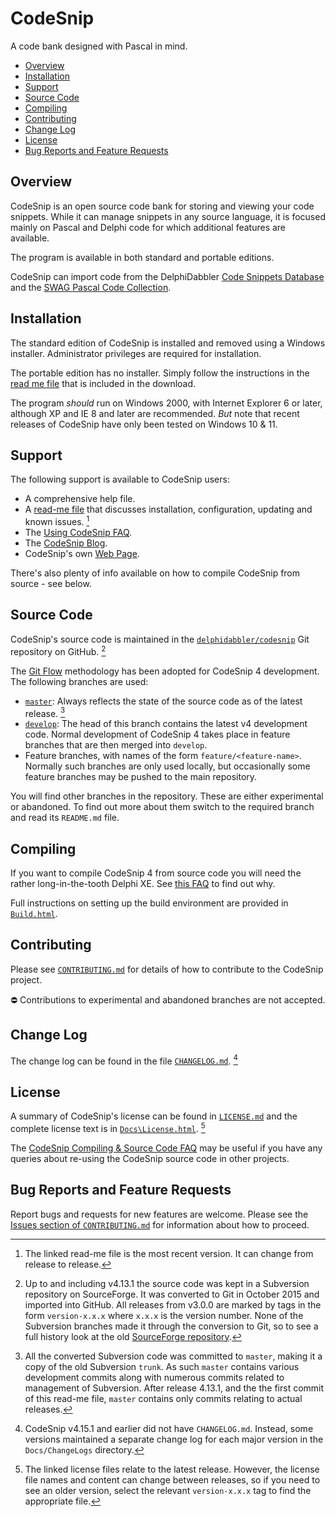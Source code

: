 # CodeSnip

A code bank designed with Pascal in mind.

* [Overview](#overview)
* [Installation](#installation)
* [Support](#support)
* [Source Code](#source-code)
* [Compiling](#compiling)
* [Contributing](#contributing)
* [Change Log](#change-log)
* [License](#license)
* [Bug Reports and Feature Requests](#bug-reports-and-feature-requests)

## Overview

CodeSnip is an open source code bank for storing and viewing your code snippets. While it can manage snippets in any source language, it is focused mainly on Pascal and Delphi code for which additional features are available.

The program is available in both standard and portable editions.

CodeSnip can import code from the DelphiDabbler [Code Snippets Database](https://github.com/delphidabbler/code-snippets) and the [SWAG Pascal Code Collection](https://github.com/delphidabbler/swag).

## Installation

The standard edition of CodeSnip is installed and removed using a Windows installer. Administrator privileges are required for installation.

The portable edition has no installer. Simply follow the instructions in the [read me file](https://raw.githubusercontent.com/delphidabbler/codesnip/master/Docs/ReadMe.txt) that is included in the download.

The program _should_ run on Windows 2000, with Internet Explorer 6 or later, although XP and IE 8 and later are recommended. _But_ note that recent releases of CodeSnip have only been tested on Windows 10 & 11.

## Support

The following support is available to CodeSnip users:

* A comprehensive help file.
* A [read-me file](https://raw.githubusercontent.com/delphidabbler/codesnip/master/Docs/ReadMe.txt) that discusses installation, configuration, updating and known issues. [^1]
* The [Using CodeSnip FAQ](https://github.com/delphidabbler/codesnip-faq/blob/master/UsingCodeSnip.md).
* The [CodeSnip Blog](https://codesnip-app.blogspot.co.uk/).
* CodeSnip's own [Web Page](https://delphidabbler.com/software/codesnip).

There's also plenty of info available on how to compile CodeSnip from source - see below.

> [^1]: The linked read-me file is the most recent version. It can change from release to release.

## Source Code

CodeSnip's source code is maintained in the [`delphidabbler/codesnip`](https://github.com/delphidabbler/codesnip) Git repository on GitHub. [^2]

The [Git Flow](https://nvie.com/posts/a-successful-git-branching-model/) methodology has been adopted for CodeSnip 4 development. The following branches are used:

* [`master`](https://github.com/delphidabbler/codesnip/tree/master): Always reflects the state of the source code as of the latest release. [^3]
* [`develop`](https://github.com/delphidabbler/codesnip/tree/develop): The head of this branch contains the latest v4 development code. Normal development of CodeSnip 4 takes place in feature branches that are then merged into `develop`.
* Feature branches, with names of the form `feature/<feature-name>`. Normally such branches are only used locally, but occasionally some feature branches may be pushed to the main repository.

You will find other branches in the repository. These are either experimental or abandoned. To find out more about them switch to the required branch and read its `README.md` file.

> [^2]: Up to and including v4.13.1 the source code was kept in a Subversion repository on SourceForge. It was converted to Git in October 2015 and imported into GitHub. All releases from v3.0.0 are marked by tags in the form `version-x.x.x` where `x.x.x` is the version number. None of the Subversion branches made it through the conversion to Git, so to see a full history look at the old [SourceForge repository](https://sourceforge.net/p/codesnip/code/).

> [^3]: All the converted Subversion code was committed to `master`, making it a copy of the old Subversion `trunk`. As such `master` contains various development commits along with numerous commits related to management of Subversion. After release 4.13.1, and the the first commit of this read-me file, `master` contains only commits relating to actual releases.

## Compiling

If you want to compile CodeSnip 4 from source code you will need the rather long-in-the-tooth Delphi XE. See [this FAQ](https://github.com/delphidabbler/codesnip-faq/blob/master/SourceCode.md#faq-11) to find out why.

Full instructions on setting up the build environment are provided in [`Build.html`](https://htmlpreview.github.io/?https://github.com/delphidabbler/codesnip/blob/develop/Build.html).

## Contributing

Please see [`CONTRIBUTING.md`](https://github.com/delphidabbler/codesnip/blob/develop/CONTRIBUTING.md) for details of how to contribute to the CodeSnip project.

⛔ Contributions to experimental and abandoned branches are not accepted.

## Change Log

The change log can be found in the file [`CHANGELOG.md`](https://github.com/delphidabbler/codesnip/blob/master/CHANGELOG.md). [^4]

> [^4]: CodeSnip v4.15.1 and earlier did not have `CHANGELOG.md`. Instead, some versions maintained a separate change log for each major version in the `Docs/ChangeLogs` directory.

## License

A summary of CodeSnip's license can be found in [`LICENSE.md`](https://github.com/delphidabbler/codesnip/blob/master/LICENSE.md) and the complete license text is in [`Docs\License.html`](https://htmlpreview.github.io/?https://github.com/delphidabbler/codesnip/blob/master/Docs/License.html). [^5]

> [^5]: The linked license files relate to the latest release. However, the license file names and content can change between releases, so if you need to see an older version, select the relevant `version-x.x.x` tag to find the appropriate file.

The [CodeSnip Compiling & Source Code FAQ](https://github.com/delphidabbler/codesnip-faq/blob/master/SourceCode.md) may be useful if you have any queries about re-using the CodeSnip source code in other projects.

## Bug Reports and Feature Requests

Report bugs and requests for new features are welcome. Please see the [Issues section of `CONTRIBUTING.md`](https://github.com/delphidabbler/codesnip/blob/develop/CONTRIBUTING.md#issues) for information about how to proceed.
